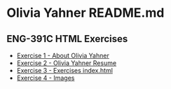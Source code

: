 <h1>Olivia Yahner README.md</h1>
<h2>ENG-391C HTML Exercises</h2>
<ul>
  <li><a href="exercises/exercise1.html">Exercise 1 - About Olivia Yahner</a></li>
  <li><a href="exercises/exercise2.html">Exercise 2 - Olivia Yahner Resume</a></li>
  <li><a href="exercises/">Exercise 3 - Exercises index.html</a></li>
  <li><a href="exercises/exercise4.html">Exercise 4 - Images</a></li>
</ul>
